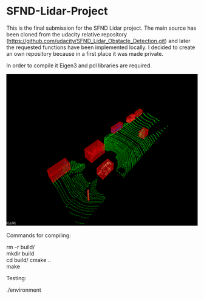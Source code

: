 # SFND-Lidar-Project

This is the final submission for the SFND Lidar project.
The main source has been cloned from the udacity relative repository (https://github.com/udacity/SFND_Lidar_Obstacle_Detection.git) and later the requested functions have been implemented locally.
I decided to create an own repository because in a first place it was made private.

In order to compile it Eigen3 and pcl libraries are required.

<img src="media/LidarProjectFinal.gif" width="700" height="400" />

Commands for compiling:

rm -r build/  
mkdir build  
cd build/
cmake ..  
make  

Testing:  

./environment  
